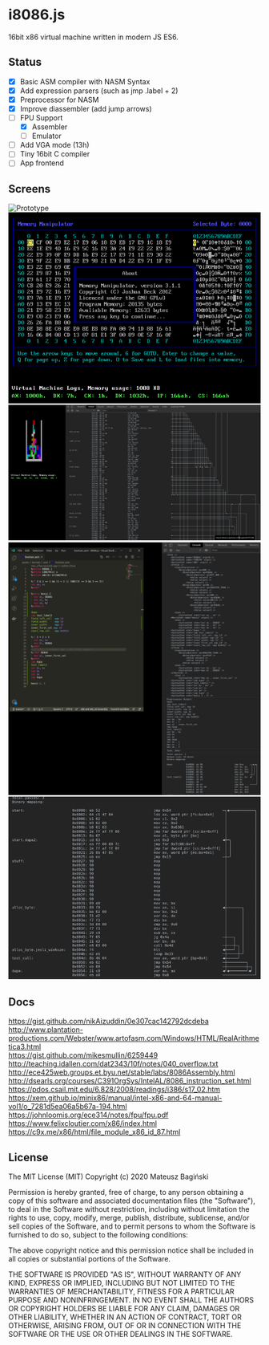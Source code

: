 # i8086.js
16bit x86 virtual machine written in modern JS ES6.

## Status
- [x] Basic ASM compiler with NASM Syntax
- [x] Add expression parsers (such as jmp .label + 2)
- [x] Preprocessor for NASM
- [x] Improve diassembler (add jump arrows)
- [ ] FPU Support
  - [x] Assembler
  - [ ] Emulator
- [ ] Add VGA mode (13h)
- [ ] Tiny 16bit C compiler
- [ ] App frontend

## Screens
![Prototype](/doc/screen.gif)
![Prototype](/doc/screen-2.png)
![Tetris](/doc/screen-5.png)
![ASM Preprocessor](/doc/screen-4.png)
![ASM Compiler](/doc/screen-3.png)

## Docs
https://gist.github.com/nikAizuddin/0e307cac142792dcdeba<br />
http://www.plantation-productions.com/Webster/www.artofasm.com/Windows/HTML/RealArithmetica3.html<br />
https://gist.github.com/mikesmullin/6259449<br />
http://teaching.idallen.com/dat2343/10f/notes/040_overflow.txt<br />
http://ece425web.groups.et.byu.net/stable/labs/8086Assembly.html<br />
http://dsearls.org/courses/C391OrgSys/IntelAL/8086_instruction_set.html<br />
https://pdos.csail.mit.edu/6.828/2008/readings/i386/s17_02.htm<br />
https://xem.github.io/minix86/manual/intel-x86-and-64-manual-vol1/o_7281d5ea06a5b67a-194.html<br />
https://johnloomis.org/ece314/notes/fpu/fpu.pdf<br />
https://www.felixcloutier.com/x86/index.html<br />
https://c9x.me/x86/html/file_module_x86_id_87.html

## License
The MIT License (MIT)
Copyright (c) 2020 Mateusz Bagiński

Permission is hereby granted, free of charge, to any person obtaining a copy of this software and associated documentation files (the "Software"), to deal in the Software without restriction, including without limitation the rights to use, copy, modify, merge, publish, distribute, sublicense, and/or sell copies of the Software, and to permit persons to whom the Software is furnished to do so, subject to the following conditions:

The above copyright notice and this permission notice shall be included in all copies or substantial portions of the Software.

THE SOFTWARE IS PROVIDED "AS IS", WITHOUT WARRANTY OF ANY KIND, EXPRESS OR IMPLIED, INCLUDING BUT NOT LIMITED TO THE WARRANTIES OF MERCHANTABILITY, FITNESS FOR A PARTICULAR PURPOSE AND NONINFRINGEMENT. IN NO EVENT SHALL THE AUTHORS OR COPYRIGHT HOLDERS BE LIABLE FOR ANY CLAIM, DAMAGES OR OTHER LIABILITY, WHETHER IN AN ACTION OF CONTRACT, TORT OR OTHERWISE, ARISING FROM, OUT OF OR IN CONNECTION WITH THE SOFTWARE OR THE USE OR OTHER DEALINGS IN THE SOFTWARE.

